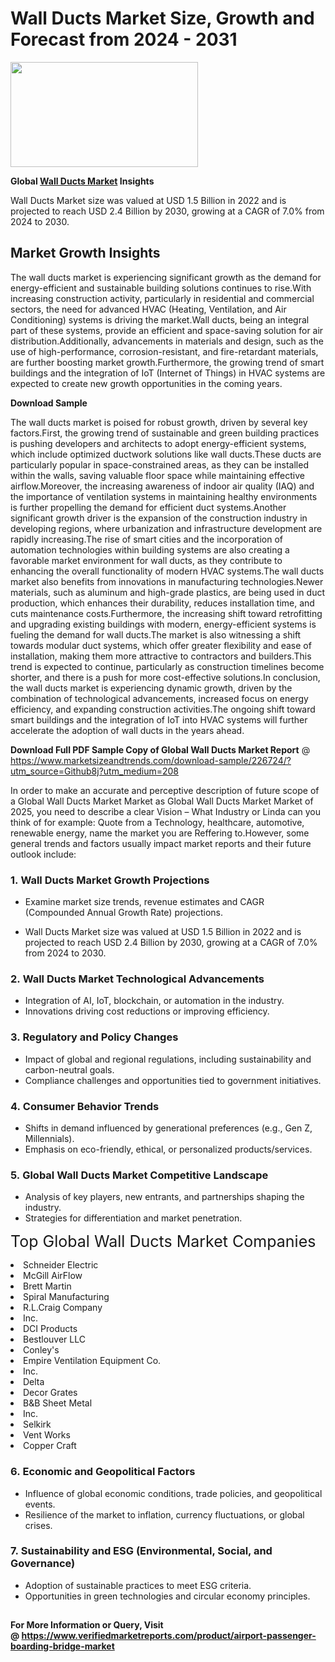<H1>Wall Ducts Market Size, Growth and Forecast from 2024 - 2031</H1><img class="aligncenter size-medium wp-image-584254" src="https://thirdeyenews.in/wp-content/uploads/2024/09/Global-Market-Research-300x168.jpeg" alt="" width="300" height="168" /><p><strong>Global&nbsp;<a href="https://www.marketsizeandtrends.com/download-sample/226724/?utm_source=Github8j?utm_medium=208">Wall Ducts Market</a> Insights</strong></p><p>Wall Ducts Market size was valued at USD 1.5 Billion in 2022 and is projected to reach USD 2.4 Billion by 2030, growing at a CAGR of 7.0% from 2024 to 2030.</p><p><h2>Market Growth Insights</h2> <p>The wall ducts market is experiencing significant growth as the demand for energy-efficient and sustainable building solutions continues to rise.With increasing construction activity, particularly in residential and commercial sectors, the need for advanced HVAC (Heating, Ventilation, and Air Conditioning) systems is driving the market.Wall ducts, being an integral part of these systems, provide an efficient and space-saving solution for air distribution.Additionally, advancements in materials and design, such as the use of high-performance, corrosion-resistant, and fire-retardant materials, are further boosting market growth.Furthermore, the growing trend of smart buildings and the integration of IoT (Internet of Things) in HVAC systems are expected to create new growth opportunities in the coming years.</p> <p><strong>Download Sample</strong></p> <p>The wall ducts market is poised for robust growth, driven by several key factors.First, the growing trend of sustainable and green building practices is pushing developers and architects to adopt energy-efficient systems, which include optimized ductwork solutions like wall ducts.These ducts are particularly popular in space-constrained areas, as they can be installed within the walls, saving valuable floor space while maintaining effective airflow.Moreover, the increasing awareness of indoor air quality (IAQ) and the importance of ventilation systems in maintaining healthy environments is further propelling the demand for efficient duct systems.Another significant growth driver is the expansion of the construction industry in developing regions, where urbanization and infrastructure development are rapidly increasing.The rise of smart cities and the incorporation of automation technologies within building systems are also creating a favorable market environment for wall ducts, as they contribute to enhancing the overall functionality of modern HVAC systems.The wall ducts market also benefits from innovations in manufacturing technologies.Newer materials, such as aluminum and high-grade plastics, are being used in duct production, which enhances their durability, reduces installation time, and cuts maintenance costs.Furthermore, the increasing shift toward retrofitting and upgrading existing buildings with modern, energy-efficient systems is fueling the demand for wall ducts.The market is also witnessing a shift towards modular duct systems, which offer greater flexibility and ease of installation, making them more attractive to contractors and builders.This trend is expected to continue, particularly as construction timelines become shorter, and there is a push for more cost-effective solutions.In conclusion, the wall ducts market is experiencing dynamic growth, driven by the combination of technological advancements, increased focus on energy efficiency, and expanding construction activities.The ongoing shift toward smart buildings and the integration of IoT into HVAC systems will further accelerate the adoption of wall ducts in the years ahead.</p> <p><span class=""><strong>Download Full PDF Sample Copy of Global Wall Ducts Market Report</strong> @ <a href="https://www.marketsizeandtrends.com/download-sample/226724/?utm_source=Github8j?utm_medium=208" target="_blank">https://www.marketsizeandtrends.com/download-sample/226724/?utm_source=Github8j?utm_medium=208</a></span></p><p>In order to make an accurate and perceptive description of future scope of a Global&nbsp;Wall Ducts Market Market as Global&nbsp;Wall Ducts Market Market of 2025, you need to describe a clear Vision &ndash; What Industry or Linda can you think of for example: Quote from a Technology, healthcare, automotive, renewable energy, name the market you are Reffering to.However, some general trends and factors usually impact market reports and their future outlook include:</p><h3>1.&nbsp;<strong>Wall Ducts Market Growth Projections</strong></h3><ul><li>Examine market size trends, revenue estimates and CAGR (Compounded Annual Growth Rate) projections.</li><li><p>Wall Ducts Market size was valued at USD 1.5 Billion in 2022 and is projected to reach USD 2.4 Billion by 2030, growing at a CAGR of 7.0% from 2024 to 2030.</p></li></ul><h3>2.&nbsp;<strong>Wall Ducts Market Technological Advancements</strong></h3><ul><li>Integration of AI, IoT, blockchain, or automation in the industry.</li><li>Innovations driving cost reductions or improving efficiency.</li></ul><h3>3.&nbsp;<strong>Regulatory and Policy Changes</strong></h3><ul><li>Impact of global and regional regulations, including sustainability and carbon-neutral goals.</li><li>Compliance challenges and opportunities tied to government initiatives.</li></ul><h3>4.&nbsp;<strong>Consumer Behavior Trends</strong></h3><ul><li>Shifts in demand influenced by generational preferences (e.g., Gen Z, Millennials).</li><li>Emphasis on eco-friendly, ethical, or personalized products/services.</li></ul><h3>5.&nbsp;<strong>Global Wall Ducts Market Competitive Landscape</strong></h3><ul><li>Analysis of key players, new entrants, and partnerships shaping the industry.</li><li>Strategies for differentiation and market penetration.</li></ul><p data-pm-slice="1 1 []"><span style="color: inherit; font-family: inherit; font-size: 25px;">Top Global Wall Ducts Market Companies</span></p><div class="" data-test-id=""><p><li>Schneider Electric</li><li> McGill AirFlow</li><li> Brett Martin</li><li> Spiral Manufacturing</li><li> R.L.Craig Company</li><li> Inc.</li><li> DCI Products</li><li> Bestlouver LLC</li><li> Conley's</li><li> Empire Ventilation Equipment Co.</li><li> Inc.</li><li> Delta</li><li> Decor Grates</li><li> B&B Sheet Metal</li><li> Inc.</li><li> Selkirk</li><li> Vent Works</li><li> Copper Craft</li></p></div><h3>6.&nbsp;<strong>Economic and Geopolitical Factors</strong></h3><ul><li>Influence of global economic conditions, trade policies, and geopolitical events.</li><li>Resilience of the market to inflation, currency fluctuations, or global crises.</li></ul><h3>7.&nbsp;<strong>Sustainability and ESG (Environmental, Social, and Governance)</strong></h3><ul><li>Adoption of sustainable practices to meet ESG criteria.</li><li>Opportunities in green technologies and circular economy principles.</li></ul><h2><strong style="font-size: 14px;">For More Information or Query, Visit @&nbsp;</strong><a style="background-color: #ffffff; font-size: 14px;" href="https://www.marketsizeandtrends.com/report/wall-ducts-market/" target="_blank">https://www.verifiedmarketreports.com/product/airport-passenger-boarding-bridge-market</a></h2>